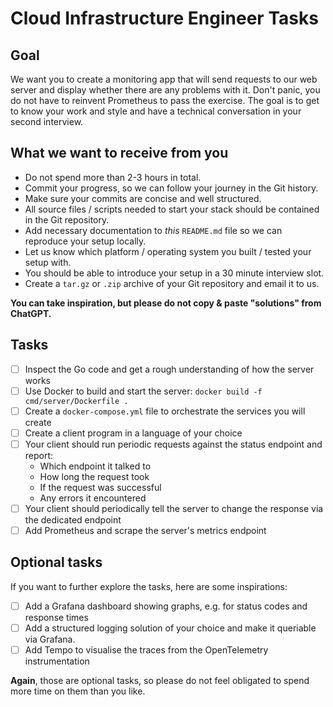 # Cloud Infrastructure Engineer Tasks

## Goal

We want you to create a monitoring app that will send requests to our web server and display whether there are any problems with it. Don't panic, you do not have to reinvent Prometheus to pass the exercise. The goal is to get to know your work and style and have a technical conversation in your second interview.

## What we want to receive from you

- Do not spend more than 2-3 hours in total.
- Commit your progress, so we can follow your journey in the Git history.
- Make sure your commits are concise and well structured.
- All source files / scripts needed to start your stack should be contained in the Git repository.
- Add necessary documentation to *this* `README.md` file so we can reproduce your setup locally.
- Let us know which platform / operating system you built / tested your setup with.
- You should be able to introduce your setup in a 30 minute interview slot.
- Create a `tar.gz` or `.zip` archive of your Git repository and email it to us.

**You can take inspiration, but please do not copy & paste "solutions" from ChatGPT.**

## Tasks

- [ ] Inspect the Go code and get a rough understanding of how the server works
- [ ] Use Docker to build and start the server: `docker build -f cmd/server/Dockerfile .`
- [ ] Create a `docker-compose.yml` file to orchestrate the services you will create
- [ ] Create a client program in a language of your choice
- [ ] Your client should run periodic requests against the status endpoint and report:
  - Which endpoint it talked to
  - How long the request took
  - If the request was successful
  - Any errors it encountered
- [ ] Your client should periodically tell the server to change the response via the dedicated endpoint
- [ ] Add Prometheus and scrape the server's metrics endpoint

## Optional tasks

If you want to further explore the tasks, here are some inspirations:

- [ ] Add a Grafana dashboard showing graphs, e.g. for status codes and response times
- [ ] Add a structured logging solution of your choice and make it queriable via Grafana.
- [ ] Add Tempo to visualise the traces from the OpenTelemetry instrumentation

**Again**, those are optional tasks, so please do not feel obligated to spend more time on them than you like.
